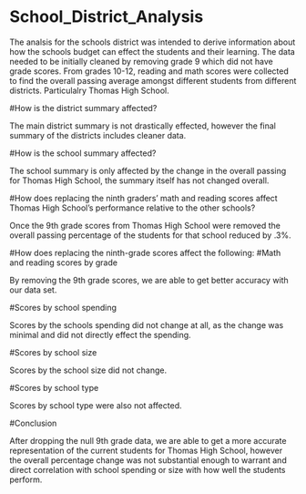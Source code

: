# School_District_Analysis

The analsis for the schools district was intended to derive information about how the schools budget can effect the students and their learning.  The data needed to be initially cleaned by removing grade 9 which did not have grade scores.  From grades 10-12, reading and math scores were collected to find the overall passing average amongst different students from different districts.  Particulalry Thomas High School.

#How is the district summary affected?

The main district summary is not drastically effected, however the final summary of the districts includes cleaner data.

#How is the school summary affected?

The school summary is only affected by the change in the overall passing for Thomas High School, the summary itself has not changed overall.

#How does replacing the ninth graders’ math and reading scores affect Thomas High School’s performance relative to the other schools?

Once the 9th grade scores from Thomas High School were removed the overall passing percentage of the students for that school reduced by .3%.

#How does replacing the ninth-grade scores affect the following: #Math and reading scores by grade

By removing the 9th grade scores, we are able to get better accuracy with our data set. 

#Scores by school spending

Scores by the schools spending did not change at all, as the change was minimal and did not directly effect the spending. 

#Scores by school size

Scores by the school size did not change.

#Scores by school type

Scores by school type were also not affected.

#Conclusion

After dropping the null 9th grade data, we are able to get a more accurate representation of the current students for Thomas High School, however the overall percentage change was not substantial enough to warrant and direct correlation with school spending or size with how well the students perform.
